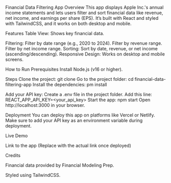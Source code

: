 Financial Data Filtering App
Overview
This app displays Apple Inc.'s annual income statements and lets users filter and sort financial data like revenue, net income, and earnings per share (EPS). It’s built with React and styled with TailwindCSS, and it works on both desktop and mobile.

Features
Table View: Shows key financial data.

Filtering:
Filter by date range (e.g., 2020 to 2024).
Filter by revenue range.
Filter by net income range.
Sorting:
Sort by date, revenue, or net income (ascending/descending).
Responsive Design: Works on desktop and mobile screens.

How to Run
Prerequisites
Install Node.js (v16 or higher).

Steps
Clone the project:
git clone <repository-url>
Go to the project folder:
cd financial-data-filtering-app
Install the dependencies:
pm install

Add your API key:
Create a .env file in the project folder.
Add this line:
REACT_APP_API_KEY=<your_api_key>
Start the app:
npm start
Open http://localhost:3000 in your browser.

Deployment
You can deploy this app on platforms like Vercel or Netlify. Make sure to add your API key as an environment variable during deployment.

Live Demo

Link to the app (Replace with the actual link once deployed)

Credits

Financial data provided by Financial Modeling Prep.

Styled using TailwindCSS.

